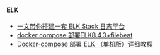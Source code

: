 #### ELK

* [一文带你搭建一套 ELK Stack 日志平台](https://www.51cto.com/article/707776.html)
* [docker compose 部署ELK8.4.3+filebeat](https://juejin.cn/post/7164561208765317127)
* [Docker-compose 部署 ELK （单机版）详细教程](https://juejin.cn/post/7143974532766760990)